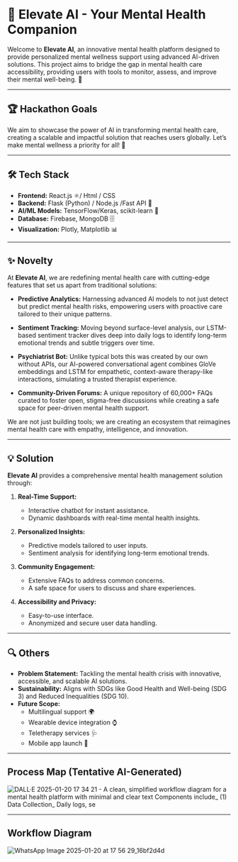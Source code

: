 # 🚀 Elevate AI - Your Mental Health Companion

Welcome to **Elevate AI**, an innovative mental health platform designed to provide personalized mental wellness support using advanced AI-driven solutions. This project aims to bridge the gap in mental health care accessibility, providing users with tools to monitor, assess, and improve their mental well-being. 🌟

---
## 🏆 Hackathon Goals
We aim to showcase the power of AI in transforming mental health care, creating a scalable and impactful solution that reaches users globally. Let’s make mental wellness a priority for all! 🌈

---
## 🛠️ Tech Stack

- **Frontend:** React.js ⚛️/ Html / CSS
- **Backend:** Flask (Python) / Node.js /Fast API 🐍
- **AI/ML Models:** TensorFlow/Keras, scikit-learn 🤖
- **Database:** Firebase, MongoDB 🗄️
- **Visualization:** Plotly, Matplotlib 📊

---

## ✨ Novelty

At **Elevate AI**, we are redefining mental health care with cutting-edge features that set us apart from traditional solutions:

- **Predictive Analytics:** Harnessing advanced AI models to not just detect but predict mental health risks, empowering users with proactive care tailored to their unique patterns.

- **Sentiment Tracking:** Moving beyond surface-level analysis, our LSTM-based sentiment tracker dives deep into daily logs to identify long-term emotional trends and subtle triggers over time.

- **Psychiatrist Bot:** Unlike typical bots this was created by our own without APIs, our AI-powered conversational agent combines GloVe embeddings and LSTM for empathetic, context-aware therapy-like interactions, simulating a trusted therapist experience.

- **Community-Driven Forums:** A unique repository of 60,000+ FAQs curated to foster open, stigma-free discussions while creating a safe space for peer-driven mental health support.

We are not just building tools; we are creating an ecosystem that reimagines mental health care with empathy, intelligence, and innovation.

---

## 💡 Solution

**Elevate AI** provides a comprehensive mental health management solution through:

1. **Real-Time Support:**
   - Interactive chatbot for instant assistance.
   - Dynamic dashboards with real-time mental health insights.

2. **Personalized Insights:**
   - Predictive models tailored to user inputs.
   - Sentiment analysis for identifying long-term emotional trends.

3. **Community Engagement:**
   - Extensive FAQs to address common concerns.
   - A safe space for users to discuss and share experiences.

4. **Accessibility and Privacy:**
   - Easy-to-use interface.
   - Anonymized and secure user data handling.

---

## 🔍 Others

- **Problem Statement:** Tackling the mental health crisis with innovative, accessible, and scalable AI solutions.
- **Sustainability:** Aligns with SDGs like Good Health and Well-being (SDG 3) and Reduced Inequalities (SDG 10).
- **Future Scope:**
  - Multilingual support 🌍
  - Wearable device integration ⌚
  - Teletherapy services 🩺
  - Mobile app launch 📱

---

## Process Map (Tentative AI-Generated)
![DALL·E 2025-01-20 17 34 21 - A clean, simplified workflow diagram for a mental health platform with minimal and clear text  Components include_ (1) Data Collection_ Daily logs, se](https://github.com/user-attachments/assets/0a4a6a5a-c0c4-4ebd-b35e-4e56ea1d21e3)

---

## Workflow Diagram
![WhatsApp Image 2025-01-20 at 17 56 29_16bf2d4d](https://github.com/user-attachments/assets/ed615d46-eba6-4316-92e2-b265df30b49b)

